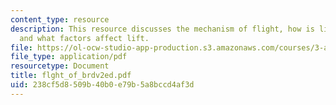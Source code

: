 ```yaml
---
content_type: resource
description: This resource discusses the mechanism of flight, how is lift generated,
  and what factors affect lift.
file: https://ol-ocw-studio-app-production.s3.amazonaws.com/courses/3-a26-freshman-seminar-the-nature-of-engineering-fall-2005/238cf5d8509b40b0e79b5a8bccd4af3d_flght_of_brdv2ed.pdf
file_type: application/pdf
resourcetype: Document
title: flght_of_brdv2ed.pdf
uid: 238cf5d8-509b-40b0-e79b-5a8bccd4af3d
---
```

